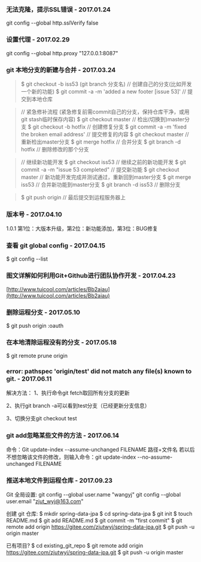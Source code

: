 ### 无法克隆，提示SSL错误 - 2017.01.24
git config --global http.sslVerify false

### 设置代理 - 2017.02.29
git config --global http.proxy "127.0.0.1:8087"

### git 本地分支的新建与合并 - 2017.03.24
>$ git checkout -b iss53 (git branch 分支名)    // 创建自己的分支(比如开发一个新的功能)
$ git commit -a -m 'added a new footer [issue 53]' // 提交到本地仓库

>// 紧急修补流程 (紧急修复前需commit自己的分支，保持仓库干净，或用git stash临时保存内容)
$ git checkout master        // 检出(切换到)master分支
$ git checkout -b hotfix     // 创建修复分支
$ git commit -a -m 'fixed the broken email address'  // 提交修复的内容
$ git checkout master        // 重新检出master分支
$ git merge hotfix           // 合并分支
$ git branch -d hotfix       // 删除修改的那个分支

>// 继续新功能开发
$ git checkout iss53         // 继续之前的新功能开发
$ git commit -a -m "issue 53 completed"         // 提交新功能
$ git checkout master        // 新功能开发完成并测试通过，重新回到master分支
$ git merge iss53            // 合并新功能到master分支
$ git branch -d iss53        // 删除分支

>$ git push origin            // 最后提交到运程服务器上

### 版本号 - 2017.04.10
1.0.1  第1位：大版本升级，第2位：新功能添加，第3位：BUG修复

### 查看 git global config - 2017.04.15
$ git config --list

### 图文详解如何利用Git+Github进行团队协作开发 - 2017.04.23
[http://www.tuicool.com/articles/Bb2aiau](http://www.tuicool.com/articles/Bb2aiau)

### 删除运程分支 - 2017.05.10
$ git push origin :oauth

### 在本地清除运程没有的分支 - 2017.05.18
$ git remote prune origin

### error: pathspec 'origin/test' did not match any file(s) known to git. - 2017.06.11
解决方法：
1、执行命令git fetch取回所有分支的更新

2、执行git branch -a可以看到test分支（已经更新分支信息）

3、切换分支git checkout test


### git add忽略某些文件的方法 - 2017.06.14
命令：Git update-index --assume-unchanged FILENAME       路径+文件名
若以后不想忽略该文件的修改，则输入命令：git update-index --no-assume-unchanged FILENAME

### 推送本地文件到运程仓库 - 2017.09.23
Git 全局设置:
git config --global user.name "wangyj"
git config --global user.email "zjut_wyj@163.com"

创建 git 仓库:
$ mkdir spring-data-jpa
$ cd spring-data-jpa
$ git init
$ touch README.md
$ git add README.md
$ git commit -m "first commit"
$ git remote add origin https://gitee.com/zjutwyj/spring-data-jpa.git
$ git push -u origin master

已有项目?
$ cd existing_git_repo
$ git remote add origin https://gitee.com/zjutwyj/spring-data-jpa.git
$ git push -u origin master

